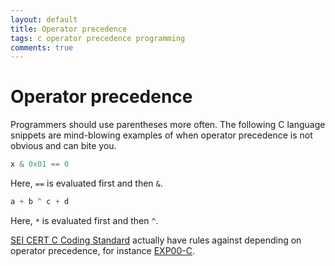 ```yaml
---
layout: default
title: Operator precedence
tags: c operator precedence programming
comments: true
---
```

# Operator precedence

Programmers should use parentheses more often. The following C language snippets are mind-blowing examples of when operator precedence is not obvious and can bite you.

```c
x & 0x01 == 0
```

Here, `==` is evaluated first and then `&`.

```c
a + b ^ c + d
```

Here, `*` is evaluated first and then `^`.

[SEI CERT C Coding Standard](https://www.securecoding.cert.org/confluence/display/c/SEI+CERT+C+Coding+Standard) actually have rules against depending on operator precedence, for instance [EXP00-C](https://www.securecoding.cert.org/confluence/display/c/EXP00-C.+Use+parentheses+for+precedence+of+operation).

